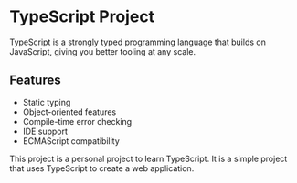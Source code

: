 # TypeScript Project

TypeScript is a strongly typed programming language that builds on JavaScript, giving you better tooling at any scale.

## Features

- Static typing
- Object-oriented features
- Compile-time error checking
- IDE support
- ECMAScript compatibility


This project is a personal project to learn TypeScript. It is a simple project that uses TypeScript to create a web application.
